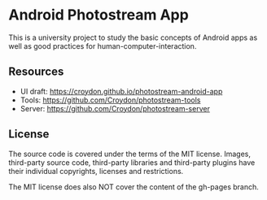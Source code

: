 # Android Photostream App

This is a university project to study the basic concepts of Android apps as well as good practices for human-computer-interaction.


## Resources
  * UI draft: https://croydon.github.io/photostream-android-app
  * Tools: https://github.com/Croydon/photostream-tools
  * Server: https://github.com/Croydon/photostream-server


## License
The source code is covered under the terms of the MIT license. Images, third-party source code, third-party libraries and third-party plugins have their individual copyrights, licenses and restrictions.

The MIT license does also NOT cover the content of the gh-pages branch.
